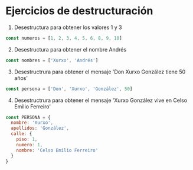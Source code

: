 # Ejercicios de destructuración

1. Desestructura para obtener los valores 1 y 3

```js
const numeros = [1, 2, 3, 4, 5, 6, 8, 9, 10]
```
2. Desestructura para obtener el nombre Andrés

```js
const nombres = ['Xurxo', 'Andrés']
```
3. Desestructrura para obtener el mensaje 'Don Xurxo González tiene 50 años'

```js
const persona = ['Don', 'Xurxo', 'González', 50]
```
4. Desestructrura para obtener el mensaje 'Xurxo González vive en Celso Emilio Ferreiro'

```js
const PERSONA = {
  nombre: 'Xurxo',
  apellidos: 'González',
  calle: {
    piso: 1,
    numero: 1,
    nombre: 'Celso Emilio Ferreiro'
  }
}
```
